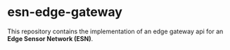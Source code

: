 # esn-edge-gateway
This repository contains the implementation of an edge gateway api for an **Edge Sensor Network (ESN)**.
